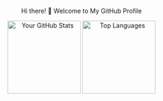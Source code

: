<p align="center">
  Hi there! 👋 Welcome to My GitHub Profile
</p>
<p align="center">
  <img src="https://github-readme-stats.vercel.app/api?username=KostasSliazas&show_icons=true&theme=radical" alt="Your GitHub Stats" height="165"/>
  <img src="https://github-readme-stats.vercel.app/api/top-langs/?username=KostasSliazas&layout=compact&theme=radical" alt="Top Languages" height="165"/>
</p>
